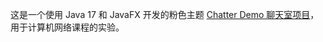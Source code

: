 这是一个使用 Java 17 和 JavaFX 开发的粉色主题 [Chatter Demo 聊天室项目](https://github.com/Garhlz/chatter-demo-java)，用于计算机网络课程的实验。
